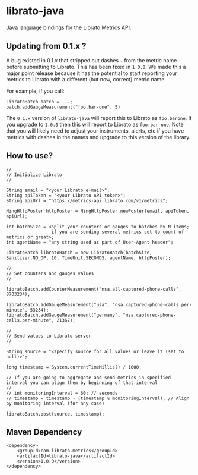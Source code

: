 # librato-java

Java language bindings for the Librato Metrics API.

## Updating from 0.1.x ?

A bug existed in 0.1.x that stripped out dashes `-` from the metric name before submitting to Librato. This has
been fixed in `1.0.0`.  We made this a major point release because it has the potential to start reporting your
metrics to Librato with a different (but now, correct) metric name.

For example, if you call:

	LibratoBatch batch = ...;
	batch.addGaugeMeasurement("foo.bar-one", 5)
	
The `0.1.x` version of `librato-java` will report this to Librato as `foo.barone`.  If you upgrade to `1.0.0` then
this will report to Librato as `foo.bar-one`.  Note that you will likely need to adjust your instruments, alerts,
etc if you have metrics with dashes in the names and upgrade to this version of the library.

## How to use?

    //
    // Initialize Librato
    //

    String email = "<your Librato e-mail>";
    String apiToken = "<your Librato API token>";
    String apiUrl = "https://metrics-api.librato.com/v1/metrics";

    NingHttpPoster httpPoster = NingHttpPoster.newPoster(email, apiToken, apiUrl);

    int batchSize = <split your counters or gauges to batches by N items;
                     if you are sending several metrics set to count of metrics or great>;
    int agentName = "any string used as part of User-Agent header";

    LibratoBatch libratoBatch = new LibratoBatch(batchSize, Sanitizer.NO_OP, 10, TimeUnit.SECONDS, agentName, httpPoster);

    //
    // Set counters and gauges values
    //

    libratoBatch.addCounterMeasurement("nsa.all-captured-phone-calls", 8703234);

    libratoBatch.addGaugeMeasurement("usa", "nsa.captured-phone-calls.per-minute", 53234);
    libratoBatch.addGaugeMeasurement("germany", "nsa.captured-phone-calls.per-minute", 21367);

    //
    // Send values to Librato server
    //

    String source = "<specify source for all values or leave it (set to null)>";

    long timestamp = System.currentTimeMillis() / 1000;

    // If you are going to aggregate and send metrics in specified interval you can align them by beginning of that interval
    //
    // int monitoringInterval = 60; // seconds
    // timestamp = timestamp - (timestamp % monitoringInterval); // Align by monitoring interval (for any case)

    libratoBatch.post(source, timestamp);

## Maven Dependency

    <dependency>
        <groupId>com.librato.metrics</groupId>
        <artifactId>librato-java</artifactId>
        <version>1.0.0</version>
    </dependency>
    
    
